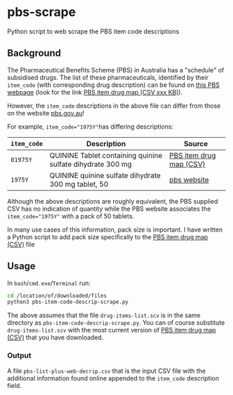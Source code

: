 # pbs-scrape
Python script to web scrape the PBS item code descriptions

## Background
The Pharmaceutical Benefits Scheme (PBS) in Australia has a "schedule" of subsidised drugs. The list of these pharmaceuticals, identified by their `item_code` (with corresponding drug description) can be found on [this PBS webpage](https://www.pbs.gov.au/info/statistics/dos-and-dop/dos-and-dop) (look for the link [PBS item drug map (CSV xxx KB)](https://www.pbs.gov.au/statistics/dos-and-dop/files/pbs-item-drug-map.csv)).

However, the `item_code` descriptions in the above file can differ from those on the website [pbs.gov.au](https://www.pbs.gov.au)!

For example, `item_code="1975Y"`has differing descriptions:

| `item_code`  | Description  | Source  |
|---|---|---|
| `01975Y`  | QUININE Tablet containing quinine sulfate dihydrate 300 mg  | [PBS item drug map (CSV)](https://www.pbs.gov.au/statistics/dos-and-dop/files/pbs-item-drug-map.csv)  |
| `1975Y`  | QUININE quinine sulfate dihydrate 300 mg tablet, 50  | [pbs website](https://www.pbs.gov.au/medicine/item/1975y)  |

Although the above descriptions are roughly equivalent, the PBS supplied CSV has no indication of quantity while the PBS website associates the `item_code="1975Y"` with a pack of 50 tablets.

In many use cases of this information, pack size is important. I have written a Python script to add pack size specifically to the [PBS item drug map (CSV)](https://www.pbs.gov.au/statistics/dos-and-dop/files/pbs-item-drug-map.csv) file


## Usage

In `bash`/`cmd.exe`/`Terminal` run:
```bash
cd /location/of/downloaded/files
python3 pbs-item-code-descrip-scrape.py
```

The above assumes that the file `drug-items-list.scv` is in the same directory as `pbs-item-code-descrip-scrape.py`. You can of course substitute `drug-items-list.scv` with the most current version of [PBS item drug map (CSV)](https://www.pbs.gov.au/statistics/dos-and-dop/files/pbs-item-drug-map.csv) that you have downloaded.

### Output

A file `pbs-list-plus-web-decrip.csv` that is the input CSV file with the additional information found online appended to the `item_code` description field.

